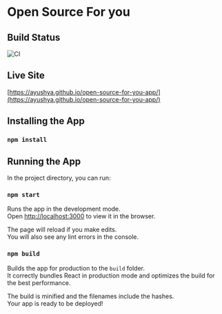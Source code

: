 # Open Source For you

## Build Status
![CI](https://github.com/ayushya/open-source-for-you-app/workflows/CI/badge.svg)

## Live Site
[https://ayushya.github.io/open-source-for-you-app/](https://ayushya.github.io/open-source-for-you-app/)

## Installing the App

### `npm install`

## Running the App

In the project directory, you can run:

### `npm start`

Runs the app in the development mode.<br />
Open [http://localhost:3000](http://localhost:3000) to view it in the browser.

The page will reload if you make edits.<br />
You will also see any lint errors in the console.


### `npm build`

Builds the app for production to the `build` folder.<br />
It correctly bundles React in production mode and optimizes the build for the best performance.

The build is minified and the filenames include the hashes.<br />
Your app is ready to be deployed!
